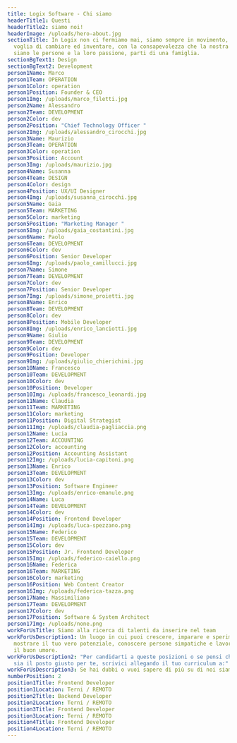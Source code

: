 ```yaml
---
title: Logix Software - Chi siamo
headerTitle1: Questi
headerTitle2: siamo noi!
headerImage: /uploads/hero-about.jpg
sectionTitle: In Logix non ci fermiamo mai, siamo sempre in movimento, con la
  voglia di cambiare ed inventare, con la consapevolezza che la nostra forza
  siano le persone e la loro passione, parti di una famiglia.
sectionBgText1: Design
sectionBgText2: Development
person1Name: Marco
person1Team: OPERATION
person1Color: operation
person1Position: Founder & CEO
person1Img: /uploads/marco_filetti.jpg
person2Name: Alessandro
person2Team: DEVELOPMENT
person2Color: dev
person2Position: "Chief Technology Officer "
person2Img: /uploads/alessandro_cirocchi.jpg
person3Name: Maurizio
person3Team: OPERATION
person3Color: operation
person3Position: Account
person3Img: /uploads/maurizio.jpg
person4Name: Susanna
person4Team: DESIGN
person4Color: design
person4Position: UX/UI Designer
person4Img: /uploads/susanna_cirocchi.jpg
person5Name: Gaia
person5Team: MARKETING
person5Color: marketing
person5Position: "Marketing Manager "
person5Img: /uploads/gaia_costantini.jpg
person6Name: Paolo
person6Team: DEVELOPMENT
person6Color: dev
person6Position: Senior Developer
person6Img: /uploads/paolo_camillucci.jpg
person7Name: Simone
person7Team: DEVELOPMENT
person7Color: dev
person7Position: Senior Developer
person7Img: /uploads/simone_proietti.jpg
person8Name: Enrico
person8Team: DEVELOPMENT
person8Color: dev
person8Position: Mobile Developer
person8Img: /uploads/enrico_lanciotti.jpg
person9Name: Giulio
person9Team: DEVELOPMENT
person9Color: dev
person9Position: Developer
person9Img: /uploads/giulio_chierichini.jpg
person10Name: Francesco
person10Team: DEVELOPMENT
person10Color: dev
person10Position: Developer
person10Img: /uploads/francesco_leonardi.jpg
person11Name: Claudia
person11Team: MARKETING
person11Color: marketing
person11Position: Digital Strategist
person11Img: /uploads/claudia-pagliaccia.png
person12Name: Lucia
person12Team: ACCOUNTING
person12Color: accounting
person12Position: Accounting Assistant
person12Img: /uploads/lucia-capitoni.png
person13Name: Enrico
person13Team: DEVELOPMENT
person13Color: dev
person13Position: Software Engineer
person13Img: /uploads/enrico-emanule.png
person14Name: Luca
person14Team: DEVELOPMENT
person14Color: dev
person14Position: Frontend Developer
person14Img: /uploads/luca-spezzano.png
person15Name: Federico
person15Team: DEVELOPMENT
person15Color: dev
person15Position: Jr. Frontend Developer
person15Img: /uploads/federico-caiello.png
person16Name: Federica
person16Team: MARKETING
person16Color: marketing
person16Position: Web Content Creator
person16Img: /uploads/federica-tazza.png
person17Name: Massimiliano
person17Team: DEVELOPMENT
person17Color: dev
person17Position: Software & System Architect
person17Img: /uploads/none.png
workForUsTitle: Siamo alla ricerca di talenti da inserire nel team
workForUsDescription1: Un luogo in cui puoi crescere, imparare e sperimentare,
  mostrare il tuo vero potenziale, conoscere persone simpatiche e lavorare con
  il buon umore.
workForUsDescription2: "Per candidarti a queste posizioni o se pensi che Logix
  sia il posto giusto per te, scrivici allegando il tuo curriculum a:"
workForUsDescription3: Se hai dubbi o vuoi sapere di più su di noi siamo a tua disposizione:)
numberPosition: 2
position1Title: Frontend Developer
position1Location: Terni / REMOTO
position2Title: Backend Developer
position2Location: Terni / REMOTO
position3Title: Frontend Developer
position3Location: Terni / REMOTO
position4Title: Frontend Developer
position4Location: Terni / REMOTO
---
```

